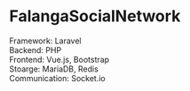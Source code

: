 # FalangaSocialNetwork

Framework: Laravel\
Backend: PHP\
Frontend: Vue.js, Bootstrap\
Stoarge: MariaDB, Redis\
Communication: Socket.io
